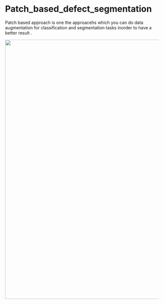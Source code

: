 # Patch_based_defect_segmentation
Patch based approach is one the approacehs which you can do data augmentation for classification and segmentation tasks inorder to have a better result .  
<p>
  
   <img width="850" src="https://github.com/ultralytics/yolov5/releases/download/v1.0/splash.jpg"></a>
</p>

